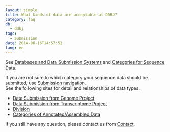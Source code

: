 ```yaml
---
layout: simple
title: What kinds of data are acceptable at DDBJ?
category: faq
db:
  - ddbj
tags: 
  - Submission
date: 2014-06-16T14:57:52
lang: en
---
```


See [Databases and Data Submission Systems](/submission-e.html ) and [Categories for Sequence Data](/insdc/data-categories-e.html ).    

If you are not sure to which category your sequence data should be submitted, use [Submission navigation](/submission-navigation-e.html ).    
See the following sites for detail and relationships of data types. 

  - [Data Submission from Genome Project](/ddbj/genome-e.html )
  - [Data Submission from Transcriptome Project](/ddbj/transcriptome-e.html )
  - [Division](/ddbj/flat-file-e.html#DivisionB )
  - [Categories of Annotated/Assembled Data](/insdc/data-categories-e.html#detail )

If you still have any question, please contact us from [Contact](https://forms.gle/7g2YCoBjqvbBBW9V8).
